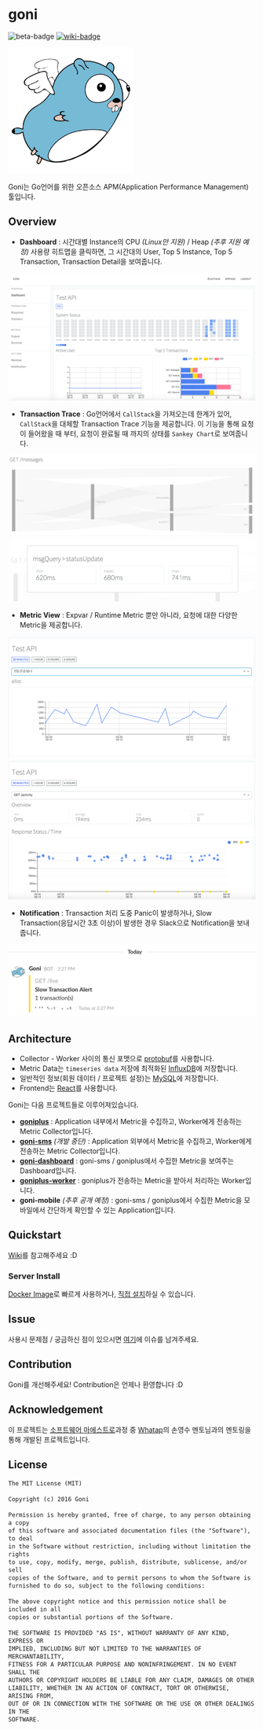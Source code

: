 # goni
![beta-badge](https://img.shields.io/badge/release-beta-yellow.svg) [![wiki-badge](https://img.shields.io/badge/github-wiki-blue.svg)](https://github.com/goniapm/goni/wiki)

![logo](./resource/logo.png)

Goni는 Go언어를 위한 오픈소스 APM(Application Performance Management) 툴입니다.

## Overview
- **Dashboard** : 시간대별 Instance의 CPU *(Linux만 지원)* / Heap *(추후 지원 예정)* 사용량 히트맵을 클릭하면, 그 시간대의 User, Top 5 Instance, Top 5 Transaction, Transaction Detail을 보여줍니다.

![overview-dashboard](./resource/overview-dashboard.png)

- **Transaction Trace** : Go언어에서 `CallStack`을 가져오는데 한계가 있어, `CallStack`을 대체할 Transaction Trace 기능을 제공합니다. 이 기능을 통해 요청이 들어왔을 때 부터, 요청이 완료될 때 까지의 상태를 `Sankey Chart`로 보여줍니다.

![overview-transactiontrace-1](./resource/overview-transactiontrace-1.png)
![overview-transactiontrace-2](./resource/overview-transactiontrace-2.png)

- **Metric View** : Expvar / Runtime Metric 뿐만 아니라, 요청에 대한 다양한 Metric을 제공합니다.

![overview-metricview-1](./resource/overview-metricview-1.png)
![overview-metricview-2](./resource/overview-metricview-2.png)

- **Notification** : Transaction 처리 도중 Panic이 발생하거나, Slow Transaction(응답시간 3초 이상)이 발생한 경우 Slack으로 Notification을 보내줍니다.

![overview-notification](./resource/overview-notification.png)

## Architecture
* Collector - Worker 사이의 통신 포맷으로 [protobuf](https://github.com/google/protobuf)를 사용합니다.
* Metric Data는 `timeseries data` 저장에 최적화된 [InfluxDB](https://influxdata.com/)에 저장합니다.
* 일반적인 정보(회원 데이터 / 프로젝트 설정)는 [MySQL](https://www.mysql.com/)에 저장합니다.
* Frontend는 [React](https://facebook.github.io/react/)를 사용합니다.


Goni는 다음 프로젝트들로 이루어져있습니다.
* [**goniplus**](https://github.com/goniapm/goniplus) : Application 내부에서 Metric을 수집하고, Worker에게 전송하는 Metric Collector입니다.
* [**goni-sms**](https://github.com/goniapm/goni-sms) *(개발 중단)* : Application 외부에서 Metric을 수집하고, Worker에게 전송하는 Metric Collector입니다.
* [**goni-dashboard**](https://github.com/goniapm/goni-dashboard) : goni-sms / goniplus에서 수집한 Metric을 보여주는 Dashboard입니다.
* [**goniplus-worker**](https://github.com/goniapm/goniplus-worker) : goniplus가 전송하는 Metric을 받아서 처리하는 Worker입니다.
* **goni-mobile** *(추후 공개 예정)* : goni-sms / goniplus에서 수집한 Metric을 모바일에서 간단하게 확인할 수 있는 Application입니다.

## Quickstart
[Wiki](https://github.com/goniapm/goni/wiki)를 참고해주세요 :D

### Server Install
[Docker Image](https://github.com/goniapm/goni-docker-solo)로 빠르게 사용하거나, [직접 설치](https://github.com/goniapm/goni/wiki)하실 수 있습니다.

## Issue
사용시 문제점 / 궁금하신 점이 있으시면 [여기](https://github.com/goniapm/goni/issues)에 이슈를 남겨주세요.

## Contribution
Goni를 개선해주세요! Contribution은 언제나 환영합니다 :D

## Acknowledgement

이 프로젝트는 [소프트웨어 마에스트로](http://swmaestro.kr)과정 중 [Whatap](https://whatap.io)의 손영수 멘토님과의 멘토링을 통해 개발된 프로젝트입니다.

## License
```
The MIT License (MIT)

Copyright (c) 2016 Goni

Permission is hereby granted, free of charge, to any person obtaining a copy
of this software and associated documentation files (the "Software"), to deal
in the Software without restriction, including without limitation the rights
to use, copy, modify, merge, publish, distribute, sublicense, and/or sell
copies of the Software, and to permit persons to whom the Software is
furnished to do so, subject to the following conditions:

The above copyright notice and this permission notice shall be included in all
copies or substantial portions of the Software.

THE SOFTWARE IS PROVIDED "AS IS", WITHOUT WARRANTY OF ANY KIND, EXPRESS OR
IMPLIED, INCLUDING BUT NOT LIMITED TO THE WARRANTIES OF MERCHANTABILITY,
FITNESS FOR A PARTICULAR PURPOSE AND NONINFRINGEMENT. IN NO EVENT SHALL THE
AUTHORS OR COPYRIGHT HOLDERS BE LIABLE FOR ANY CLAIM, DAMAGES OR OTHER
LIABILITY, WHETHER IN AN ACTION OF CONTRACT, TORT OR OTHERWISE, ARISING FROM,
OUT OF OR IN CONNECTION WITH THE SOFTWARE OR THE USE OR OTHER DEALINGS IN THE
SOFTWARE.
```
